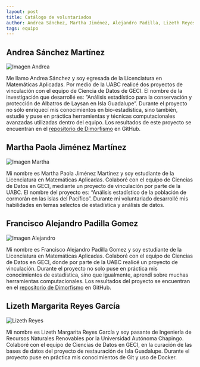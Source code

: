 ```yaml
---
layout: post
title: Catálogo de voluntariados
author: Andrea Sánchez, Martha Jiménez, Alejandro Padilla, Lizeth Reyes
tags: equipo
---
```


## Andrea Sánchez Martínez
![Imagen Andrea](https://www.gravatar.com/avatar/4ef11372a9af32065fd2893c32e93f1e?s=150)

Me llamo Andrea Sánchez y soy egresada de la Licenciatura en Matemáticas Aplicadas. Por medio de la
UABC realicé dos proyectos de vinculación con el equipo de Ciencia de Datos de GECI. El nombre de la
investigación que desarrollé es: “Análisis estadístico para la conservación y protección de Albatros
de Laysan en Isla Guadalupe”. Durante el proyecto no sólo enriquecí mis conocimientos en
bio-estadística, sino también, estudié y puse en práctica herramientas y técnicas computacionales
avanzadas utilizadas dentro del equipo. Los resultados de este proyecto se encuentran en el
[repositorio de Dimorfismo](https://github.com/IslasGECI/dimorfismo) en GitHub.

## Martha Paola Jiménez Martínez
![Imagen Martha](https://www.gravatar.com/avatar/c1c4f3ec6f19a0ee62ba529f5daaade0?s=150)

Mi nombre es Martha Paola Jiménez Martínez y soy estudiante de la Licenciatura en Matemáticas
Aplicadas. Colaboré con el equipo de Ciencias de Datos en GECI, mediante un proyecto de vinculación
por parte de la UABC. El nombre del proyecto es:  “Análisis estadístico de la población de cormorán
en las islas del Pacífico”. Durante mi voluntariado desarrollé mis habilidades en temas selectos de
estadística y análisis de datos.

## Francisco Alejandro Padilla Gomez
![Imagen Alejandro](https://s.gravatar.com/avatar/4bac14a92ea7d870a9c568879448444d?s=150)

Mi nombre es Francisco Alejandro Padilla Gomez y soy estudiante de la Licenciatura en Matemáticas
Aplicadas. Colaboré con el equipo de Ciencias de Datos en GECI, donde por parte de la UABC realicé
un proyecto de vinculación. Durante el proyecto no solo puse en práctica mis conocimientos de
estadística, sino que igualmente, aprendí sobre muchas herramientas computacionales. Los resultados
del proyecto se encuentran en el [repositorio de
Dimorfismo](https://github.com/IslasGECI/dimorfismo) en GitHub.

## Lizeth Margarita Reyes García
![Lizeth Reyes](https://s.gravatar.com/avatar/19bb6b6f2b6483346a4e0c1a1110b68b?s=150)

Mi nombre es Lizeth Margarita Reyes García y soy pasante de Ingeniería de Recursos Naturales 
Renovables por la Universidad Autónoma Chapingo. Colaboré con el equipo de Ciencias de Datos en 
GECI, en la curación de las bases de datos del proyecto de restauración de Isla 
Guadalupe. Durante el proyecto puse en práctica mis conocimientos de Git y uso de Docker. 
